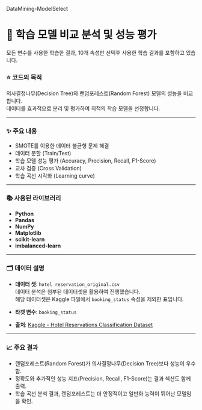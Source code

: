 DataMining-ModelSelect
# 🚀 학습 모델 비교 분석 및 성능 평가
모든 변수를 사용한 학습한 결과, 10개 속성만 선택후 사용한 학습 결과를 포함하고 있습니다.


### ⭐️ 코드의 목적
의사결정나무(Decision Tree)와 랜덤포레스트(Random Forest) 모델의 성능을 비교합니다.<br>
데이터를 효과적으로 분리 및 평가하여 최적의 학습 모델을 선정합니다.

---

### ✨ 주요 내용
- SMOTE를 이용한 데이터 불균형 문제 해결
- 데이터 분할 (Train/Test)
- 학습 모델 성능 평가 (Accuracy, Precision, Recall, F1-Score)
- 교차 검증 (Cross Validation)
- 학습 곡선 시각화 (Learning curve)

---

### 📚 사용된 라이브러리
- **Python**
- **Pandas**
- **NumPy**
- **Matplotlib**
- **scikit-learn**
- **imbalanced-learn**

---

### 🗂️ 데이터 설명
- **데이터 셋**: `hotel reservation_original.csv`<br>
데이터 분석은 첨부된 데이터셋을 활용하여 진행했습니다.<br>
해당 데이터셋은 Kaggle 파일에서 `booking_status` 속성을 제외한 표입니다.

- **타겟 변수**: `booking_status`
- **출처**: [Kaggle - Hotel Reservations Classification Dataset](https://www.kaggle.com/datasets/ahsan81/hotel-reservations-classification-dataset)

---

### 📈 주요 결과
- 랜덤포레스트(Random Forest)가 의사결정나무(Decision Tree)보다 성능이 우수함.
- 정확도와 추가적인 성능 지표(Precision, Recall, F1-Score)는 결과 섹션도 함께 출력.
- 학습 곡선 분석 결과, 랜덤포레스트는 더 안정적이고 일반화 능력이 뛰어난 모델임을 확인.
